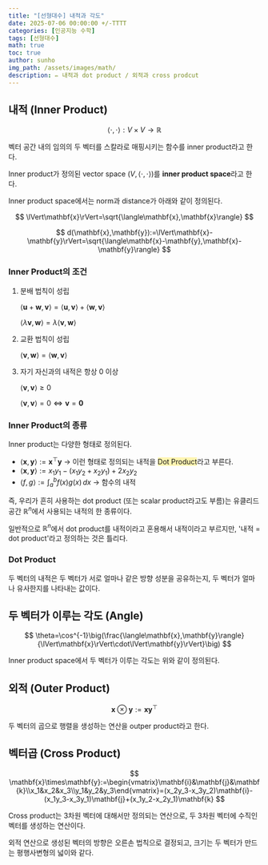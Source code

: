```yaml
---
title: "[선형대수] 내적과 각도"
date: 2025-07-06 00:00:00 +/-TTTT
categories: [인공지능 수학]
tags: [선형대수]
math: true
toc: true
author: sunho
img_path: /assets/images/math/
description: ✏️ 내적과 dot product / 외적과 cross prodcut
---
```


## 내적 (Inner Product)

$$
\langle\cdot,\cdot\rangle:V\times V\to\mathbb{R}
$$

벡터 공간 내의 임의의 두 벡터를 스칼라로 매핑시키는 함수를 inner product라고 한다.

Inner product가 정의된 vector space $(V,\langle\cdot,\cdot\rangle)$를 **inner product space**라고 한다.

Inner product space에서는 norm과 distance가 아래와 같이 정의된다.

$$
\lVert\mathbf{x}\rVert=\sqrt{\langle\mathbf{x},\mathbf{x}\rangle}
$$

$$
d(\mathbf{x},\mathbf{y}):=\lVert\mathbf{x}-\mathbf{y}\rVert=\sqrt{\langle\mathbf{x}-\mathbf{y},\mathbf{x}-\mathbf{y}\rangle}
$$

### Inner Product의 조건

1. 분배 법칙이 성립

   $\langle\mathbf u+\mathbf w,\mathbf v\rangle=\langle\mathbf u,\mathbf v\rangle+\langle\mathbf w,\mathbf v\rangle$

   $\langle\lambda\mathbf v,\mathbf w\rangle=\lambda\langle\mathbf v,\mathbf w\rangle$
   
3. 교환 법칙이 성립

   $\langle\mathbf v,\mathbf w\rangle=\langle\mathbf w,\mathbf v\rangle$
   
4. 자기 자신과의 내적은 항상 0 이상

   $\langle\mathbf v,\mathbf v\rangle\geq0$

   $\langle\mathbf v,\mathbf v\rangle=0\iff\mathbf v=\mathbf0$

### Inner Product의 종류

Inner product는 다양한 형태로 정의된다.

- $\langle\mathbf{x},\mathbf y\rangle:=\mathbf x^\top \mathbf y$ → 이런 형태로 정의되는 내적을 <span style="background-color:#fff5b1">Dot Product</span>라고 부른다.
- $\langle\mathbf x,\mathbf y\rangle:=x_1y_1-(x_1y_2+x_2y_1)+2x_2y_2$
- $\langle f,g\rangle:=\int_a^b f(x)g(x)\,dx$ → 함수의 내적

즉, 우리가 흔히 사용하는 dot product (또는 scalar product라고도 부름)는 유클리드 공간 $\mathbb{R}^n$에서 사용되는 내적의 한 종류이다.

일반적으로 $\mathbb{R}^n$에서 dot product를 내적이라고 혼용해서 내적이라고 부르지만, '내적 = dot product'라고 정의하는 것은 틀리다.

### Dot Product

두 벡터의 내적은 두 벡터가 서로 얼마나 같은 방향 성분을 공유하는지, 두 벡터가 얼마나 유사한지를 나타내는 값이다.

## 두 벡터가 이루는 각도 (Angle)

$$
\theta=\cos^{-1}\big(\frac{\langle\mathbf{x},\mathbf{y}\rangle}{\lVert\mathbf{x}\rVert\cdot\lVert\mathbf{y}\rVert}\big)
$$

Inner product space에서 두 벡터가 이루는 각도는 위와 같이 정의된다.

## 외적 (Outer Product)

$$
\mathbf{x}\otimes\mathbf{y}:=\mathbf{x}\mathbf{y}^\top
$$

두 벡터의 곱으로 행렬을 생성하는 연산을 outper product라고 한다.

## 벡터곱 (Cross Product)

$$
\mathbf{x}\times\mathbf{y}:=\begin{vmatrix}\mathbf{i}&\mathbf{j}&\mathbf{k}\\x_1&x_2&x_3\\y_1&y_2&y_3\end{vmatrix}=(x_2y_3-x_3y_2)\mathbf{i}-(x_1y_3-x_3y_1)\mathbf{j}+(x_1y_2-x_2y_1)\mathbf{k}
$$

Cross product는 3차원 벡터에 대해서만 정의되는 연산으로, 두 3차원 벡터에 수직인 벡터를 생성하는 연산이다.

외적 연산으로 생성된 벡터의 방향은 오른손 법칙으로 결정되고, 크기는 두 벡터가 만드는 평행사변형의 넓이와 같다.
